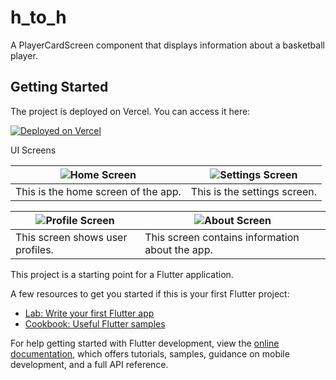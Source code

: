 # h_to_h

A PlayerCardScreen component that displays information about a basketball player.

## Getting Started

The project is deployed on Vercel. You can access it here:

[![Deployed on Vercel](https://img.shields.io/badge/Deployed%20on-Vercel-blue?logo=vercel)](https://your-project-name.vercel.app)

UI Screens

| ![Home Screen](https://github-production-user-asset-6210df.s3.amazonaws.com/133399781/348458267-38b04dfa-2133-4e10-91a7-d94d7c99ade6.jpeg?X-Amz-Algorithm=AWS4-HMAC-SHA256&X-Amz-Credential=AKIAVCODYLSA53PQK4ZA%2F20240713%2Fus-east-1%2Fs3%2Faws4_request&X-Amz-Date=20240713T080421Z&X-Amz-Expires=300&X-Amz-Signature=d4e514e0303fcb3b4e99b2aacd79314870855e4a6786bed19444617f3b51bc44&X-Amz-SignedHeaders=host&actor_id=133399781&key_id=0&repo_id=827985810) | ![Settings Screen](https://github-production-user-asset-6210df.s3.amazonaws.com/133399781/348458261-5c0ee56b-aa7a-4d36-9d37-4eaabc689af0.jpeg?X-Amz-Algorithm=AWS4-HMAC-SHA256&X-Amz-Credential=AKIAVCODYLSA53PQK4ZA%2F20240713%2Fus-east-1%2Fs3%2Faws4_request&X-Amz-Date=20240713T080311Z&X-Amz-Expires=300&X-Amz-Signature=8903ce703a58ef29a760f07a0baa38f52d106df0fecd639345f485d2186ef4ad&X-Amz-SignedHeaders=host&actor_id=133399781&key_id=0&repo_id=827985810) |
|--------------------------------------------------|-----------------------------------------------------|
| This is the home screen of the app.              | This is the settings screen.                        |

| ![Profile Screen](https://github-production-user-asset-6210df.s3.amazonaws.com/133399781/348458265-29be69a8-7a4b-4a43-8737-27bafe06dc5e.jpeg?X-Amz-Algorithm=AWS4-HMAC-SHA256&X-Amz-Credential=AKIAVCODYLSA53PQK4ZA%2F20240713%2Fus-east-1%2Fs3%2Faws4_request&X-Amz-Date=20240713T080306Z&X-Amz-Expires=300&X-Amz-Signature=5796128906b4d64790fa31e1aaee8925b45ce8622ca6dd5f62e94856a9d2f245&X-Amz-SignedHeaders=host&actor_id=133399781&key_id=0&repo_id=827985810) | ![About Screen](https://github-production-user-asset-6210df.s3.amazonaws.com/133399781/348458269-5f10fdc8-4ae3-42bf-84f2-7c6b94875d8c.jpeg?X-Amz-Algorithm=AWS4-HMAC-SHA256&X-Amz-Credential=AKIAVCODYLSA53PQK4ZA%2F20240713%2Fus-east-1%2Fs3%2Faws4_request&X-Amz-Date=20240713T080314Z&X-Amz-Expires=300&X-Amz-Signature=6863f4d801ab291c012c2ad0a85a46b81bd636203cd6419c8f776007155b3617&X-Amz-SignedHeaders=host&actor_id=133399781&key_id=0&repo_id=827985810) |
|----------------------------------------------------|---------------------------------------------------|
| This screen shows user profiles.                   | This screen contains information about the app.   |


This project is a starting point for a Flutter application.

A few resources to get you started if this is your first Flutter project:

- [Lab: Write your first Flutter app](https://docs.flutter.dev/get-started/codelab)
- [Cookbook: Useful Flutter samples](https://docs.flutter.dev/cookbook)

For help getting started with Flutter development, view the
[online documentation](https://docs.flutter.dev/), which offers tutorials,
samples, guidance on mobile development, and a full API reference.
